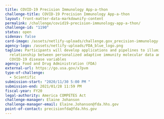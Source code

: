 ```yaml
---
title: COVID-19 Precision Immunology App-a-thon
challenge-title: COVID-19 Precision Immunology App-a-thon
layout: front-matter-data-markdownify-content
permalink: /challenge/covid19-precision-immunology-app-a-thon/
challenge-id: "1190"
status: open
sidenav: false
card-image: /assets/netlify-uploads/challenge.gov_precision-immunology-app-a-thon-tumbnail_sized.png
agency-logo: /assets/netlify-uploads/FDA_blue_logo.png
tagline: Participants will develop applications and pipelines to illuminate the
  relationship between personalized adaptive immunity molecular data and
  COVID-19 disease variables
agency: Food and Drug Administration (FDA)
external-url: https://go.usa.gov/x7pvm
type-of-challenge:
  - Scientific
submission-start: "2020/11/30 5:00 PM "
submission-end: 2021/01/28 11:59 PM
fiscal-year: FY20
legal-authority: America COMPETES Act
challenge-manager: Elaine Johanson
challenge-manager-email: Elaine.Johanson@fda.hhs.gov
point-of-contact: precisionfda@fda.hhs.gov
---
```

